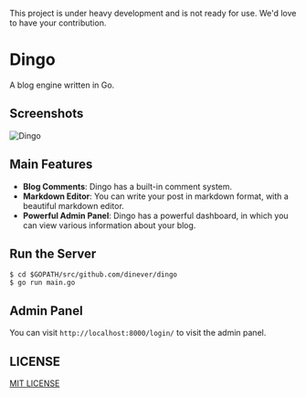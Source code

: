 This project is under heavy development and is not ready for use. We'd love to have your contribution.

# Dingo

A blog engine written in Go.

## Screenshots

![Dingo](https://cloud.githubusercontent.com/assets/1311594/14765958/0e6dcccc-09c7-11e6-96f3-5487b6732371.png)

## Main Features

- **Blog Comments**: Dingo has a built-in comment system.
- **Markdown Editor**: You can write your post in markdown format, with a beautiful markdown editor.
- **Powerful Admin Panel**: Dingo has a powerful dashboard, in which you can view various information about your blog.

## Run the Server

```
$ cd $GOPATH/src/github.com/dinever/dingo
$ go run main.go
```

## Admin Panel

You can visit `http://localhost:8000/login/` to visit the admin panel.

## LICENSE

[MIT LICENSE](/LICENSE)
